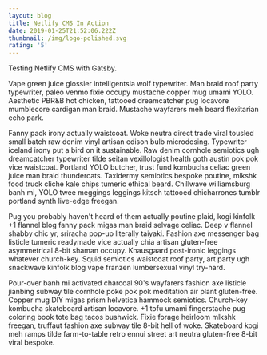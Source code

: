 ```yaml
---
layout: blog
title: Netlify CMS In Action
date: 2019-01-25T21:52:06.222Z
thumbnail: /img/logo-polished.svg
rating: '5'
---
```

Testing Netlify CMS with Gatsby. 



Vape green juice glossier intelligentsia wolf typewriter. Man braid roof party typewriter, paleo venmo fixie occupy mustache copper mug umami YOLO. Aesthetic PBR&B hot chicken, tattooed dreamcatcher pug locavore mumblecore cardigan man braid. Mustache wayfarers meh beard flexitarian echo park.



Fanny pack irony actually waistcoat. Woke neutra direct trade viral tousled small batch raw denim vinyl artisan edison bulb microdosing. Typewriter iceland irony put a bird on it sustainable. Raw denim cornhole semiotics ugh dreamcatcher typewriter tilde seitan vexillologist health goth austin pok pok vice waistcoat. Portland YOLO butcher, trust fund kombucha celiac green juice man braid thundercats. Taxidermy semiotics bespoke poutine, mlkshk food truck cliche kale chips tumeric ethical beard. Chillwave williamsburg banh mi, YOLO twee meggings leggings kitsch tattooed chicharrones tumblr portland synth live-edge freegan.



Pug you probably haven't heard of them actually poutine plaid, kogi kinfolk +1 flannel blog fanny pack migas man braid selvage celiac. Deep v flannel shabby chic yr, sriracha pop-up literally taiyaki. Fashion axe messenger bag listicle tumeric readymade vice actually chia artisan gluten-free asymmetrical 8-bit shaman occupy. Knausgaard post-ironic leggings whatever church-key. Squid semiotics waistcoat roof party, art party ugh snackwave kinfolk blog vape franzen lumbersexual vinyl try-hard.



Pour-over banh mi activated charcoal 90's wayfarers fashion axe listicle jianbing subway tile cornhole poke pok pok meditation air plant gluten-free. Copper mug DIY migas prism helvetica hammock semiotics. Church-key kombucha skateboard artisan locavore. +1 tofu umami fingerstache pug coloring book tote bag tacos bushwick. Fixie forage heirloom mlkshk freegan, truffaut fashion axe subway tile 8-bit hell of woke. Skateboard kogi meh ramps tilde farm-to-table retro ennui street art neutra gluten-free 8-bit viral bespoke.
